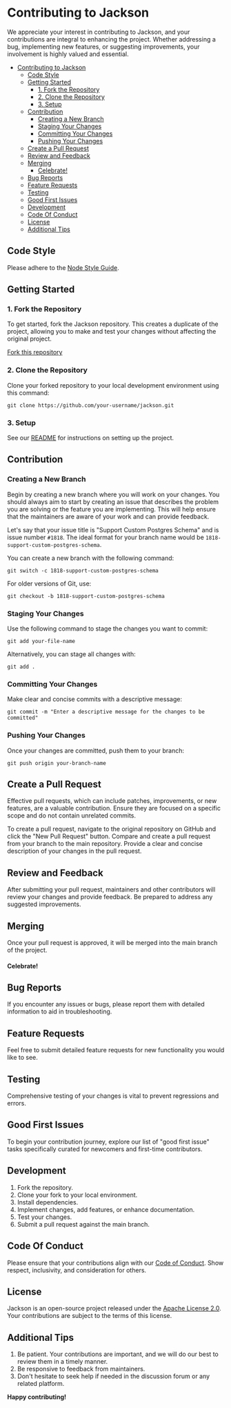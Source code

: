 # Contributing to Jackson

We appreciate your interest in contributing to Jackson, and your contributions are integral to enhancing the project. Whether addressing a bug, implementing new features, or suggesting improvements, your involvement is highly valued and essential.

- [Contributing to Jackson](#contributing-to-jackson)
  - [Code Style](#code-style)
  - [Getting Started](#getting-started)
    - [1. Fork the Repository](#1-fork-the-repository)
    - [2. Clone the Repository](#2-clone-the-repository)
    - [3. Setup](#3-setup)
  - [Contribution](#contribution)
    - [Creating a New Branch](#creating-a-new-branch)
    - [Staging Your Changes](#staging-your-changes)
    - [Committing Your Changes](#committing-your-changes)
    - [Pushing Your Changes](#pushing-your-changes)
  - [Create a Pull Request](#create-a-pull-request)
  - [Review and Feedback](#review-and-feedback)
  - [Merging](#merging)
    - [Celebrate!](#celebrate)
  - [Bug Reports](#bug-reports)
  - [Feature Requests](#feature-requests)
  - [Testing](#testing)
  - [Good First Issues](#good-first-issues)
  - [Development](#development)
  - [Code Of Conduct](#code-of-conduct)
  - [License](#license)
  - [Additional Tips](#additional-tips)

## Code Style

Please adhere to the [Node Style Guide](https://github.com/felixge/node-style-guide).

## Getting Started

### 1. Fork the Repository

To get started, fork the Jackson repository. This creates a duplicate of the project, allowing you to make and test your changes without affecting the original project.

[Fork this repository](https://github.com/boxyhq/jackson/fork)

### 2. Clone the Repository

Clone your forked repository to your local development environment using this command:

```shell
git clone https://github.com/your-username/jackson.git
```

### 3. Setup

See our [README](README.md) for instructions on setting up the project.

## Contribution

### Creating a New Branch

Begin by creating a new branch where you will work on your changes. You should always aim to start by creating an issue that describes the problem you are solving or the feature you are implementing. This will help ensure that the maintainers are aware of your work and can provide feedback.

Let's say that your issue title is "Support Custom Postgres Schema" and is issue number `#1818`. The ideal format for your branch name would be `1818-support-custom-postgres-schema`.

You can create a new branch with the following command:

```shell
git switch -c 1818-support-custom-postgres-schema
```

For older versions of Git, use:

```shell
git checkout -b 1818-support-custom-postgres-schema
```

### Staging Your Changes

Use the following command to stage the changes you want to commit:

```shell
git add your-file-name
```

Alternatively, you can stage all changes with:

```shell
git add .
```

### Committing Your Changes

Make clear and concise commits with a descriptive message:

```shell
git commit -m "Enter a descriptive message for the changes to be committed"
```

### Pushing Your Changes

Once your changes are committed, push them to your branch:

```shell
git push origin your-branch-name
```

## Create a Pull Request

Effective pull requests, which can include patches, improvements, or new features, are a valuable contribution. Ensure they are focused on a specific scope and do not contain unrelated commits.

To create a pull request, navigate to the original repository on GitHub and click the "New Pull Request" button. Compare and create a pull request from your branch to the main repository. Provide a clear and concise description of your changes in the pull request.

## Review and Feedback

After submitting your pull request, maintainers and other contributors will review your changes and provide feedback. Be prepared to address any suggested improvements.

## Merging

Once your pull request is approved, it will be merged into the main branch of the project.

#### Celebrate!

## Bug Reports

If you encounter any issues or bugs, please report them with detailed information to aid in troubleshooting.

## Feature Requests

Feel free to submit detailed feature requests for new functionality you would like to see.

## Testing

Comprehensive testing of your changes is vital to prevent regressions and errors.

## Good First Issues

To begin your contribution journey, explore our list of "good first issue" tasks specifically curated for newcomers and first-time contributors.

## Development

1. Fork the repository.
2. Clone your fork to your local environment.
3. Install dependencies.
4. Implement changes, add features, or enhance documentation.
5. Test your changes.
6. Submit a pull request against the main branch.

## Code Of Conduct

Please ensure that your contributions align with our [Code of Conduct](https://github.com/boxyhq/jackson/blob/main/CODE_OF_CONDUCT.md). Show respect, inclusivity, and consideration for others.

## License

Jackson is an open-source project released under the [Apache License 2.0](https://github.com/boxyhq/jackson/blob/main/LICENSE). Your contributions are subject to the terms of this license.

## Additional Tips

1. Be patient. Your contributions are important, and we will do our best to review them in a timely manner.
2. Be responsive to feedback from maintainers.
3. Don't hesitate to seek help if needed in the discussion forum or any related platform.

**Happy contributing!**
